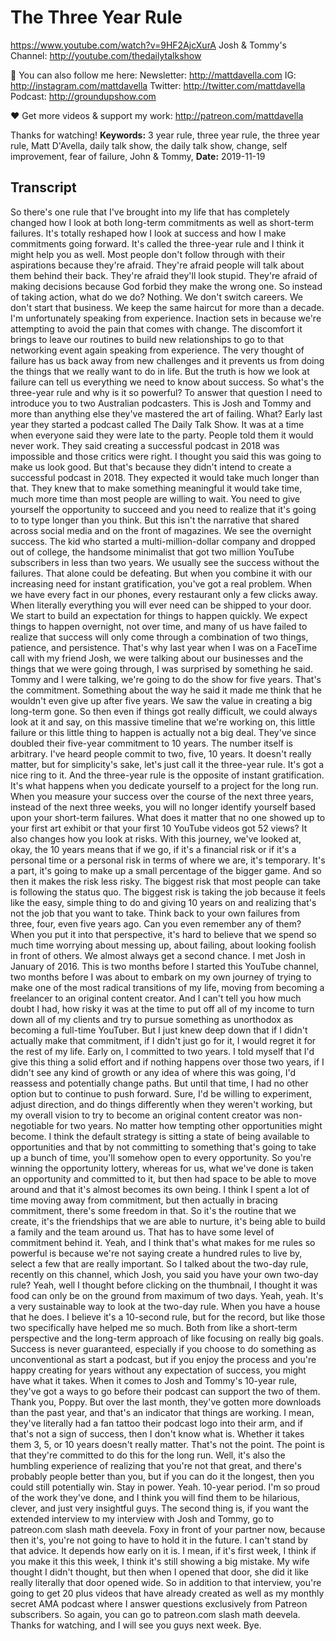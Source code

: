 # The Three Year Rule
https://www.youtube.com/watch?v=9HF2AjcXurA
Josh & Tommy's Channel: http://youtube.com/thedailytalkshow

💯 You can also follow me here:
Newsletter:  http://mattdavella.com
IG:  http://instagram.com/mattdavella
Twitter:  http://twitter.com/mattdavella
Podcast:  http://groundupshow.com

❤️ Get more videos & support my work:
http://patreon.com/mattdavella

Thanks for watching!
**Keywords:** 3 year rule, three year rule, the three year rule, Matt D'Avella, daily talk show, the daily talk show, change, self improvement, fear of failure, John & Tommy, 
**Date:** 2019-11-19

## Transcript
 So there's one rule that I've brought into my life that has completely changed how I look at both long-term commitments as well as short-term failures. It's totally reshaped how I look at success and how I make commitments going forward. It's called the three-year rule and I think it might help you as well. Most people don't follow through with their aspirations because they're afraid. They're afraid people will talk about them behind their back. They're afraid they'll look stupid. They're afraid of making decisions because God forbid they make the wrong one. So instead of taking action, what do we do? Nothing. We don't switch careers. We don't start that business. We keep the same haircut for more than a decade. I'm unfortunately speaking from experience. Inaction sets in because we're attempting to avoid the pain that comes with change. The discomfort it brings to leave our routines to build new relationships to go to that networking event again speaking from experience. The very thought of failure has us back away from new challenges and it prevents us from doing the things that we really want to do in life. But the truth is how we look at failure can tell us everything we need to know about success. So what's the three-year rule and why is it so powerful? To answer that question I need to introduce you to two Australian podcasters. This is Josh and Tommy and more than anything else they've mastered the art of failing. What? Early last year they started a podcast called The Daily Talk Show. It was at a time when everyone said they were late to the party. People told them it would never work. They said creating a successful podcast in 2018 was impossible and those critics were right. I thought you said this was going to make us look good. But that's because they didn't intend to create a successful podcast in 2018. They expected it would take much longer than that. They knew that to make something meaningful it would take time, much more time than most people are willing to wait. You need to give yourself the opportunity to succeed and you need to realize that it's going to to type longer than you think. But this isn't the narrative that shared across social media and on the front of magazines. We see the overnight success. The kid who started a multi-million-dollar company and dropped out of college, the handsome minimalist that got two million YouTube subscribers in less than two years. We usually see the success without the failures. That alone could be defeating. But when you combine it with our increasing need for instant gratification, you've got a real problem. When we have every fact in our phones, every restaurant only a few clicks away. When literally everything you will ever need can be shipped to your door. We start to build an expectation for things to happen quickly. We expect things to happen overnight, not over time, and many of us have failed to realize that success will only come through a combination of two things, patience, and persistence. That's why last year when I was on a FaceTime call with my friend Josh, we were talking about our businesses and the things that we were going through, I was surprised by something he said. Tommy and I were talking, we're going to do the show for five years. That's the commitment. Something about the way he said it made me think that he wouldn't even give up after five years. We saw the value in creating a big long-term gone. So then even if things got really difficult, we could always look at it and say, on this massive timeline that we're working on, this little failure or this little thing to happen is actually not a big deal. They've since doubled their five-year commitment to 10 years. The number itself is arbitrary. I've heard people commit to two, five, 10 years. It doesn't really matter, but for simplicity's sake, let's just call it the three-year rule. It's got a nice ring to it. And the three-year rule is the opposite of instant gratification. It's what happens when you dedicate yourself to a project for the long run. When you measure your success over the course of the next three years, instead of the next three weeks, you will no longer identify yourself based upon your short-term failures. What does it matter that no one showed up to your first art exhibit or that your first 10 YouTube videos got 52 views? It also changes how you look at risks. With this journey, we've looked at, okay, the 10 years means that if we go, if it's a financial risk or if it's a personal time or a personal risk in terms of where we are, it's temporary. It's a part, it's going to make up a small percentage of the bigger game. And so then it makes the risk less risky. The biggest risk that most people can take is following the status quo. The biggest risk is taking the job because it feels like the easy, simple thing to do and giving 10 years on and realizing that's not the job that you want to take. Think back to your own failures from three, four, even five years ago. Can you even remember any of them? When you put it into that perspective, it's hard to believe that we spend so much time worrying about messing up, about failing, about looking foolish in front of others. We almost always get a second chance. I met Josh in January of 2016. This is two months before I started this YouTube channel, two months before I was about to embark on my own journey of trying to make one of the most radical transitions of my life, moving from becoming a freelancer to an original content creator. And I can't tell you how much doubt I had, how risky it was at the time to put off all of my income to turn down all of my clients and try to pursue something as unorthodox as becoming a full-time YouTuber. But I just knew deep down that if I didn't actually make that commitment, if I didn't just go for it, I would regret it for the rest of my life. Early on, I committed to two years. I told myself that I'd give this thing a solid effort and if nothing happens over those two years, if I didn't see any kind of growth or any idea of where this was going, I'd reassess and potentially change paths. But until that time, I had no other option but to continue to push forward. Sure, I'd be willing to experiment, adjust direction, and do things differently when they weren't working, but my overall vision to try to become an original content creator was non-negotiable for two years. No matter how tempting other opportunities might become. I think the default strategy is sitting a state of being available to opportunities and that by not committing to something that's going to take up a bunch of time, you'll somehow open to every opportunity. So you're winning the opportunity lottery, whereas for us, what we've done is taken an opportunity and committed to it, but then had space to be able to move around and that it's almost becomes its own being. I think I spent a lot of time moving away from commitment, but then actually in bracing commitment, there's some freedom in that. So it's the routine that we create, it's the friendships that we are able to nurture, it's being able to build a family and the team around us. That has to have some level of commitment behind it. Yeah, and I think that's what makes for me rules so powerful is because we're not saying create a hundred rules to live by, select a few that are really important. So I talked about the two-day rule, recently on this channel, which Josh, you said you have your own two-day rule? Yeah, well I thought before clicking on the thumbnail, I thought it was food can only be on the ground from maximum of two days. Yeah, yeah. It's a very sustainable way to look at the two-day rule. When you have a house that he does. I believe it's a 10-second rule, but for the record, but like those two specifically have helped me so much. Both from like a short-term perspective and the long-term approach of like focusing on really big goals. Success is never guaranteed, especially if you choose to do something as unconventional as start a podcast, but if you enjoy the process and you're happy creating for years without any expectation of success, you might have what it takes. When it comes to Josh and Tommy's 10-year rule, they've got a ways to go before their podcast can support the two of them. Thank you, Poppy. But over the last month, they've gotten more downloads than the past year, and that's an indicator that things are working. I mean, they've literally had a fan tattoo their podcast logo into their arm, and if that's not a sign of success, then I don't know what is. Whether it takes them 3, 5, or 10 years doesn't really matter. That's not the point. The point is that they're committed to do this for the long run. Well, it's also the humbling experience of realizing that you're not that great, and there's probably people better than you, but if you can do it the longest, then you could still potentially win. Stay in power. Yeah. 10-year period. I'm so proud of the work they've done, and I think you will find them to be hilarious, clever, and just very insightful guys. The second thing is, if you want the extended interview to my interview with Josh and Tommy, go to patreon.com slash math deevela. Foxy in front of your partner now, because then it's, you're not going to have to hold it in the future. I can't stand by that advice. It depends how early on it is. I mean, if it's first week, I think if you make it this this week, I think it's still showing a big mistake. My wife thought I didn't thought, but then when I opened that door, she did it like really literally that door opened wide. So in addition to that interview, you're going to get 20 plus videos that have already created as well as my monthly secret AMA podcast where I answer questions exclusively from Patreon subscribers. So again, you can go to patreon.com slash math deevela. Thanks for watching, and I will see you guys next week. Bye.
